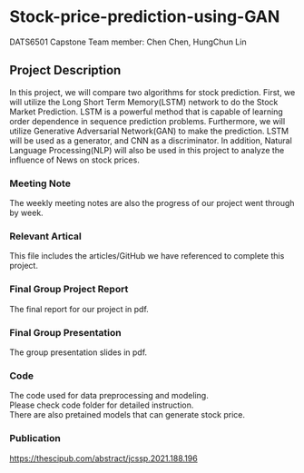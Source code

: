 # Stock-price-prediction-using-GAN
DATS6501 Capstone
Team member: Chen Chen, HungChun Lin 

## Project Description
 In this project, we will compare two algorithms for stock prediction. First, we will utilize the Long Short Term Memory(LSTM) network to do the Stock Market Prediction. LSTM is a powerful method that is capable of learning order dependence in sequence prediction problems. Furthermore, we will utilize Generative Adversarial Network(GAN) to make the prediction. LSTM will be used as a generator, and CNN as a discriminator. In addition, Natural Language Processing(NLP) will also be used in this project to analyze the influence of News on stock prices. 

### Meeting Note
The weekly meeting notes are also the progress of our project went through by week.

### Relevant Artical
This file includes the articles/GitHub we have referenced to complete this project.

### Final Group Project Report
The final report for our project in pdf.

### Final Group Presentation
The group presentation slides in pdf.  

### Code
The code used for data preprocessing and modeling.   
Please check code folder for detailed instruction.   
There are also pretained models that can generate stock price.   

### Publication
https://thescipub.com/abstract/jcssp.2021.188.196

